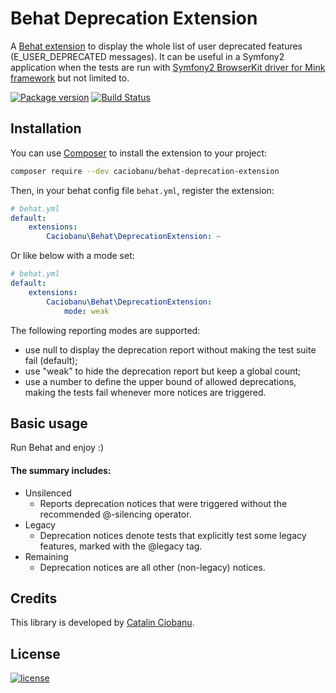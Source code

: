 Behat Deprecation Extension
================================

A [Behat extension](http://behat.org) to display the whole list of user deprecated features (E_USER_DEPRECATED messages). It can be useful in a Symfony2 application when the tests are run with [Symfony2 BrowserKit driver for Mink framework](https://github.com/minkphp/MinkBrowserKitDriver) but not limited to.

[![Package version](http://img.shields.io/packagist/v/caciobanu/behat-deprecation-extension.svg?style=flat-square)](https://packagist.org/packages/caciobanu/behat-deprecation-extension)
[![Build Status](https://img.shields.io/travis/caciobanu/behat-deprecation-extension.svg?branch=master&style=flat-square)](https://travis-ci.org/caciobanu/behat-deprecation-extension?branch=master)

## Installation

You can use [Composer](https://getcomposer.org/) to install the extension to your project:

```bash
composer require --dev caciobanu/behat-deprecation-extension
```

Then, in your behat config file `behat.yml`, register the extension:

```yaml
# behat.yml
default:
    extensions:
        Caciobanu\Behat\DeprecationExtension: ~
```

Or like below with a mode set:

```yaml
# behat.yml
default:
    extensions:
        Caciobanu\Behat\DeprecationExtension:
            mode: weak
```

The following reporting modes are supported:
- use null to display the deprecation report without making the test suite fail (default);
- use "weak" to hide the deprecation report but keep a global count;
- use a number to define the upper bound of allowed deprecations, making the tests fail whenever more notices are triggered.

## Basic usage

Run Behat and enjoy :)

#### The summary includes:
- Unsilenced
    - Reports deprecation notices that were triggered without the recommended @-silencing operator.
- Legacy
    - Deprecation notices denote tests that explicitly test some legacy features, marked with the @legacy tag.
- Remaining
    - Deprecation notices are all other (non-legacy) notices.

## Credits

This library is developed by [Catalin Ciobanu](https://github.com/caciobanu).

## License

[![license](https://img.shields.io/badge/license-MIT-red.svg?style=flat-square)](LICENSE)
